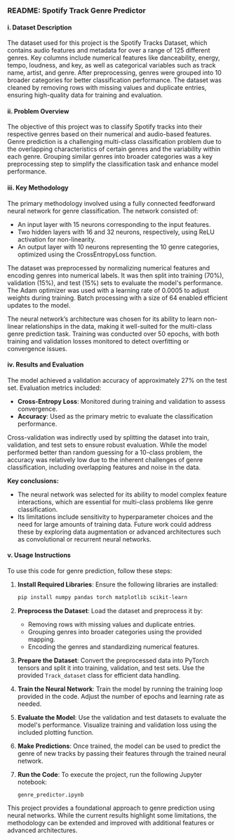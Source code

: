 ### README: Spotify Track Genre Predictor

#### i. Dataset Description
The dataset used for this project is the Spotify Tracks Dataset, which contains audio features and metadata for over a range of 125 different genres. Key columns include numerical features like danceability, energy, tempo, loudness, and key, as well as categorical variables such as track name, artist, and genre. After preprocessing, genres were grouped into 10 broader categories for better classification performance. The dataset was cleaned by removing rows with missing values and duplicate entries, ensuring high-quality data for training and evaluation.

#### ii. Problem Overview
The objective of this project was to classify Spotify tracks into their respective genres based on their numerical and audio-based features. Genre prediction is a challenging multi-class classification problem due to the overlapping characteristics of certain genres and the variability within each genre. Grouping similar genres into broader categories was a key preprocessing step to simplify the classification task and enhance model performance.

#### iii. Key Methodology
The primary methodology involved using a fully connected feedforward neural network for genre classification. The network consisted of:
- An input layer with 15 neurons corresponding to the input features.
- Two hidden layers with 16 and 32 neurons, respectively, using ReLU activation for non-linearity.
- An output layer with 10 neurons representing the 10 genre categories, optimized using the CrossEntropyLoss function.

The dataset was preprocessed by normalizing numerical features and encoding genres into numerical labels. It was then split into training (70%), validation (15%), and test (15%) sets to evaluate the model's performance. The Adam optimizer was used with a learning rate of 0.0005 to adjust weights during training. Batch processing with a size of 64 enabled efficient updates to the model.

The neural network’s architecture was chosen for its ability to learn non-linear relationships in the data, making it well-suited for the multi-class genre prediction task. Training was conducted over 50 epochs, with both training and validation losses monitored to detect overfitting or convergence issues.

#### iv. Results and Evaluation
The model achieved a validation accuracy of approximately 27% on the test set. Evaluation metrics included:
- **Cross-Entropy Loss**: Monitored during training and validation to assess convergence.
- **Accuracy**: Used as the primary metric to evaluate the classification performance.

Cross-validation was indirectly used by splitting the dataset into train, validation, and test sets to ensure robust evaluation. While the model performed better than random guessing for a 10-class problem, the accuracy was relatively low due to the inherent challenges of genre classification, including overlapping features and noise in the data.

**Key conclusions:**
- The neural network was selected for its ability to model complex feature interactions, which are essential for multi-class problems like genre classification.
- Its limitations include sensitivity to hyperparameter choices and the need for large amounts of training data. Future work could address these by exploring data augmentation or advanced architectures such as convolutional or recurrent neural networks.

#### v. Usage Instructions
To use this code for genre prediction, follow these steps:

1. **Install Required Libraries**:
   Ensure the following libraries are installed:
   ```bash
   pip install numpy pandas torch matplotlib scikit-learn
   ```

2. **Preprocess the Dataset**:
   Load the dataset and preprocess it by:
   - Removing rows with missing values and duplicate entries.
   - Grouping genres into broader categories using the provided mapping.
   - Encoding the genres and standardizing numerical features.

3. **Prepare the Dataset**:
   Convert the preprocessed data into PyTorch tensors and split it into training, validation, and test sets. Use the provided `Track_dataset` class for efficient data handling.

4. **Train the Neural Network**:
   Train the model by running the training loop provided in the code. Adjust the number of epochs and learning rate as needed.

5. **Evaluate the Model**:
   Use the validation and test datasets to evaluate the model's performance. Visualize training and validation loss using the included plotting function.

6. **Make Predictions**:
   Once trained, the model can be used to predict the genre of new tracks by passing their features through the trained neural network.

7. **Run the Code**:
   To execute the project, run the following Jupyter notebook: 
   ```
   genre_predictor.ipynb
   ```

This project provides a foundational approach to genre prediction using neural networks. While the current results highlight some limitations, the methodology can be extended and improved with additional features or advanced architectures.

